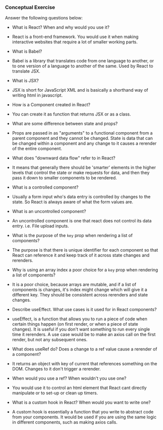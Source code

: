 ### Conceptual Exercise

Answer the following questions below:

- What is React? When and why would you use it?
- React is a front-end framework. You would use it when making interactive websites that require a lot of smaller working parts. 

- What is Babel?
- Babel is a library that translates code from one language to another, or to one version of a language to another of the same. Used by React to translate JSX.

- What is JSX?
- JSX is short for JavaScript XML and is basically a shorthand way of writing html in javascript.

- How is a Component created in React?
- You can create it as function that returns JSX or as a class.

- What are some difference between state and props?
- Props are passed in as "arguments" to a functional component from a parent component and they cannot be changed. State is data that can be changed within a component and any change to it causes a rerender of the entire component.

- What does "downward data flow" refer to in React?
- It means that generally there should be 'smarter' elements in the higher levels that control the state or make requests for data, and then they pass it down to smaller components to be rendered.

- What is a controlled component?
- Usually a form input who's data entry is controlled by changes to the state. So React is always aware of what the form values are.

- What is an uncontrolled component?
- An uncontrolled component is one that react does not control its data entry. i.e. File upload inputs.

- What is the purpose of the `key` prop when rendering a list of components?
- The purpose is that there is unique identifier for each component so that React can reference it and keep track of it across state changes and rerenders.

- Why is using an array index a poor choice for a `key` prop when rendering a list of components?
- It is a poor choice, because arrays are mutable, and if a list of components is changes, it's index might change which will give it a different key. They should be consistent across rerenders and state changes.

- Describe useEffect.  What use cases is it used for in React components?
- useEffect, is a function that allows you to run a piece of code when certain things happen (on first render, or when a piece of state changes). It is useful if you don't want something to run every single time it rerenders. A use case would be to make an axios call on the first render, but not any subsequent ones.

- What does useRef do?  Does a change to a ref value cause a rerender of a component?
- It returns an object with key of current that references something on the DOM. Changes to it don't trigger a rerender.

- When would you use a ref? When wouldn't you use one?
- You would use it to control an html element that React cant directly manipulate or to set-up or clean up timers.

- What is a custom hook in React? When would you want to write one?
- A custom hook is essentially a function that you write to abstract code from your components. It would be used if you are using the same logic in different components, such as making axios calls.
